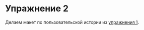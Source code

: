 # Упражнение 2

Делаем макет по пользовательской истории из [упражнения 1](../ex01/ex01_user_story.md).
